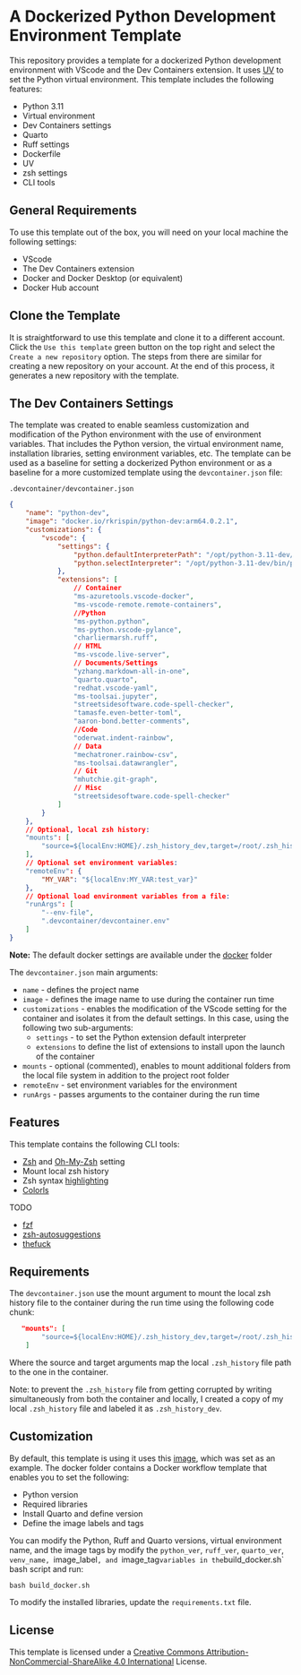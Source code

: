 # A Dockerized Python Development Environment Template

This repository provides a template for a dockerized Python development environment with VScode and the Dev Containers extension. It uses [UV](https://docs.astral.sh/uv/) to set the Python virtual environment. This template includes the following features:
- Python 3.11
- Virtual environment 
- Dev Containers settings
- Quarto 
- Ruff settings
- Dockerfile
- UV
- zsh settings
- CLI tools 



## General Requirements
To use this template out of the box, you will need on your local machine the following settings:
- VScode
- The Dev Containers extension
- Docker and Docker Desktop (or equivalent)
- Docker Hub account


## Clone the Template

It is straightforward to use this template and clone it to a different account. Click the `Use this template` green button on the top right and select the `Create a new repository` option. The steps from there are similar for creating a new repository on your account. At the end of this process, it generates a new repository with the template. 


## The Dev Containers Settings

The template was created to enable seamless customization and modification of the Python environment with the use of environment variables. That includes the Python version, the virtual environment name, installation libraries, setting environment variables, etc. The template can be used as a baseline for setting a dockerized Python environment or as a baseline for a more customized template using the `devcontainer.json` file:

`.devcontainer/devcontainer.json`

```json
{
    "name": "python-dev",
    "image": "docker.io/rkrispin/python-dev:arm64.0.2.1",
    "customizations": {
        "vscode": {
            "settings": {
                "python.defaultInterpreterPath": "/opt/python-3.11-dev/bin/python3",
                "python.selectInterpreter": "/opt/python-3.11-dev/bin/python3"
            },
            "extensions": [
                // Container
                "ms-azuretools.vscode-docker",
                "ms-vscode-remote.remote-containers",
                //Python
                "ms-python.python",
                "ms-python.vscode-pylance",
                "charliermarsh.ruff",
                // HTML
                "ms-vscode.live-server",
                // Documents/Settings
                "yzhang.markdown-all-in-one",
                "quarto.quarto",
                "redhat.vscode-yaml",
                "ms-toolsai.jupyter",
                "streetsidesoftware.code-spell-checker",
                "tamasfe.even-better-toml",
                "aaron-bond.better-comments",
                //Code
                "oderwat.indent-rainbow",
                // Data
                "mechatroner.rainbow-csv",
                "ms-toolsai.datawrangler",
                // Git
                "mhutchie.git-graph",
                // Misc
                "streetsidesoftware.code-spell-checker"
            ]
        }
    },
    // Optional, local zsh history:
    "mounts": [
        "source=${localEnv:HOME}/.zsh_history_dev,target=/root/.zsh_history,type=bind,consistency=cache"
    ],
    // Optional set environment variables:
    "remoteEnv": {
        "MY_VAR": "${localEnv:MY_VAR:test_var}"
    },
    // Optional load environment variables from a file:
    "runArgs": [
        "--env-file",
        ".devcontainer/devcontainer.env"
    ]
}
```
 **Note:** The default docker settings are available under the [docker]() folder

The `devcontainer.json` main arguments:
- `name` - defines the project name
- `image` - defines the image name to use during the container run time
- `customizations` - enables the modification of the VScode setting for the container and isolates it from the default settings. In this case, using the following two sub-arguments:
    - `settings` - to set the Python extension default interpreter
    - `extensions` to define the list of extensions to install upon the launch of the container
- `mounts` - optional (commented), enables to mount additional folders from the local file system in addition to the project root folder
- `remoteEnv` - set environment variables for the environment
- `runArgs` - passes arguments to the container during the run time

## Features

This template contains the following CLI tools:
- [Zsh](https://www.zsh.org/) and [Oh-My-Zsh](https://ohmyz.sh/) setting
- Mount local zsh history
- Zsh syntax [highlighting](https://github.com/zsh-users/zsh-syntax-highlighting)
- [Colorls](https://github.com/athityakumar/colorls)


TODO
- [fzf](https://github.com/junegunn/fzf)
- [zsh-autosuggestions](https://github.com/zsh-users/zsh-autosuggestions)
- [thefuck](https://github.com/nvbn/thefuck)


## Requirements

The `devcontainer.json` use the mount argument to mount the local zsh history file to the container during the run time using the following code chunk:

```json
   "mounts": [
        "source=${localEnv:HOME}/.zsh_history_dev,target=/root/.zsh_history,type=bind,consistency=cache"
    ]
```

Where the source and target arguments map the local `.zsh_history` file path to the one in the container. 

Note: to prevent the `.zsh_history` file from getting corrupted by writing simultaneously from both the container and locally, I created a copy of my local `.zsh_history` file and labeled it as `.zsh_history_dev`. 

## Customization

By default, this template is using  it uses this [image](https://hub.docker.com/repository/docker/rkrispin/python-dev/tags/arm64.0.0.1/sha256-8d157d1f3218c1f5f76889f739b7eacea5dfcf185e0860eefa016fac8474eacf), which was set as an example. The docker folder contains a Docker workflow template that enables you to set the following:
- Python version
- Required libraries
- Install Quarto and define version
- Define the image labels and tags

You can modify the Python, Ruff and Quarto versions, virtual environment name, and the image tags by modify the `python_ver`, `ruff_ver`, `quarto_ver`, `venv_name, `image_label`, and `image_tag` variables in the `build_docker.sh` bash script and run:
``` shell
bash build_docker.sh
```

To modify the installed libraries, update the `requirements.txt` file.


## License

This template is licensed under a [Creative Commons Attribution-NonCommercial-ShareAlike 4.0 International](https://creativecommons.org/licenses/by-nc-sa/4.0/) License.
